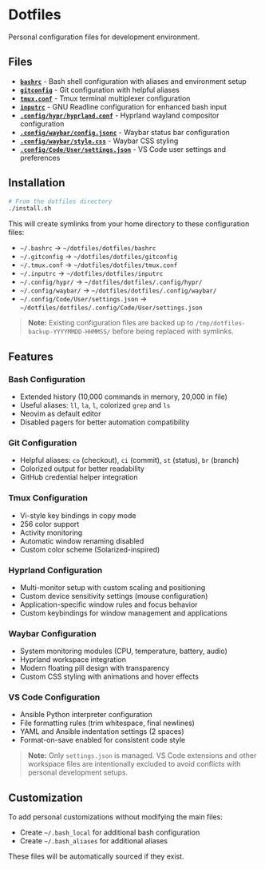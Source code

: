 # Dotfiles

Personal configuration files for development environment.

## Files

- **[`bashrc`](bashrc)** - Bash shell configuration with aliases and environment setup
- **[`gitconfig`](gitconfig)** - Git configuration with helpful aliases
- **[`tmux.conf`](tmux.conf)** - Tmux terminal multiplexer configuration
- **[`inputrc`](inputrc)** - GNU Readline configuration for enhanced bash input
- **[`.config/hypr/hyprland.conf`](.config/hypr/hyprland.conf)** - Hyprland wayland compositor configuration
- **[`.config/waybar/config.jsonc`](.config/waybar/config.jsonc)** - Waybar status bar configuration
- **[`.config/waybar/style.css`](.config/waybar/style.css)** - Waybar CSS styling
- **[`.config/Code/User/settings.json`](.config/Code/User/settings.json)** - VS Code user settings and preferences

## Installation

```bash
# From the dotfiles directory
./install.sh
```

This will create symlinks from your home directory to these configuration files:

- `~/.bashrc` → `~/dotfiles/dotfiles/bashrc`
- `~/.gitconfig` → `~/dotfiles/dotfiles/gitconfig`
- `~/.tmux.conf` → `~/dotfiles/dotfiles/tmux.conf`
- `~/.inputrc` → `~/dotfiles/dotfiles/inputrc`
- `~/.config/hypr/` → `~/dotfiles/dotfiles/.config/hypr/`
- `~/.config/waybar/` → `~/dotfiles/dotfiles/.config/waybar/`
- `~/.config/Code/User/settings.json` → `~/dotfiles/dotfiles/.config/Code/User/settings.json`

> **Note:** Existing configuration files are backed up to `/tmp/dotfiles-backup-YYYYMMDD-HHMMSS/`
> before being replaced with symlinks.

## Features

### Bash Configuration

- Extended history (10,000 commands in memory, 20,000 in file)
- Useful aliases: `ll`, `la`, `l`, colorized `grep` and `ls`
- Neovim as default editor
- Disabled pagers for better automation compatibility

### Git Configuration

- Helpful aliases: `co` (checkout), `ci` (commit), `st` (status), `br` (branch)
- Colorized output for better readability
- GitHub credential helper integration

### Tmux Configuration

- Vi-style key bindings in copy mode
- 256 color support
- Activity monitoring
- Automatic window renaming disabled
- Custom color scheme (Solarized-inspired)

### Hyprland Configuration

- Multi-monitor setup with custom scaling and positioning
- Custom device sensitivity settings (mouse configuration)
- Application-specific window rules and focus behavior
- Custom keybindings for window management and applications

### Waybar Configuration

- System monitoring modules (CPU, temperature, battery, audio)
- Hyprland workspace integration
- Modern floating pill design with transparency
- Custom CSS styling with animations and hover effects

### VS Code Configuration

- Ansible Python interpreter configuration
- File formatting rules (trim whitespace, final newlines)
- YAML and Ansible indentation settings (2 spaces)
- Format-on-save enabled for consistent code style

> **Note:** Only `settings.json` is managed. VS Code extensions and other workspace files
> are intentionally excluded to avoid conflicts with personal development setups.

## Customization

To add personal customizations without modifying the main files:

- Create `~/.bash_local` for additional bash configuration
- Create `~/.bash_aliases` for additional aliases

These files will be automatically sourced if they exist.

